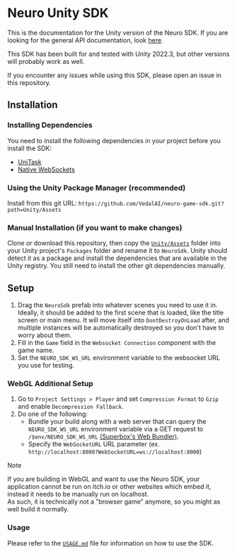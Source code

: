# Neuro Unity SDK

This is the documentation for the Unity version of the Neuro SDK. If you are looking for the general API documentation, look [here](../API/README.md).

This SDK has been built for and tested with Unity 2022.3, but other versions will probably work as well.

If you encounter any issues while using this SDK, please open an issue in this repository.

## Installation

### Installing Dependencies

You need to install the following dependencies in your project before you install the SDK:
- [UniTask](https://github.com/Cysharp/UniTask?tab=readme-ov-file#install-via-git-url)
- [Native WebSockets](https://github.com/endel/NativeWebSocket?tab=readme-ov-file#install-via-upm-unity-package-manager)

### Using the Unity Package Manager (recommended)

Install from this git URL: `https://github.com/VedalAI/neuro-game-sdk.git?path=Unity/Assets`

### Manual Installation (if you want to make changes)

Clone or download this repository, then copy the [`Unity/Assets`](./Assets) folder into your Unity project's `Packages` folder and rename it to `NeuroSdk`. Unity should detect it as a package and install the dependencies that are available in the Unity registry. You still need to install the other git dependencies manually.

## Setup

1. Drag the `NeuroSdk` prefab into whatever scenes you need to use it in. Ideally, it should be added to the first scene that is loaded, like the title screen or main menu. It will move itself into `DontDestroyOnLoad` after, and multiple instances will be automatically destroyed so you don't have to worry about them.
2. Fill in the `Game` field in the `Websocket Connection` component with the game name.
3. Set the `NEURO_SDK_WS_URL` environment variable to the websocket URL you use for testing.

### WebGL Additional Setup

1. Go to `Project Settings > Player` and set `Compression Format` to `Gzip` and enable `Decompression Fallback`.
2. Do one of the following:
    - Bundle your build along with a web server that can query the `NEURO_SDK_WS_URL` environment variable via a GET request to `/$env/NEURO_SDK_WS_URL` [(Superbox's Web Bundler)](https://github.com/Superbox2147/simple-http-server). 
    - Specify the `WebSocketURL` URL parameter (ex. `http://localhost:8080?WebSocketURL=ws://localhost:8000`)

> [!Note]  
> If you are building in WebGL and want to use the Neuro SDK, your application cannot be run on itch.io or other websites which embed it, instead it needs to be manually run on localhost.  
> As such, it is technically not a "browser game" anymore, so you might as well build it normally.

### Usage

Please refer to the [`USAGE.md`](./USAGE.md) file for information on how to use the SDK.
